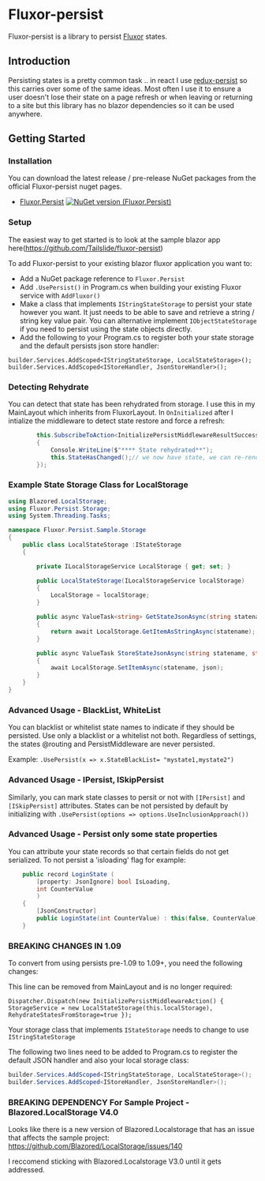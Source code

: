 # Fluxor-persist

Fluxor-persist is a library to persist [Fluxor](https://github.com/mrpmorris/Fluxor) states.

## Introduction

Persisting states is a pretty common task .. in react I use [redux-persist](https://github.com/rt2zz/redux-persist) so this carries over some of the same ideas.  Most often I use it to ensure a user doesn't lose their state on a page refresh or when leaving or returning to a site but this library has no blazor dependencies so it can be used anywhere.

## Getting Started

### Installation
You can download the latest release / pre-release NuGet packages from the official Fluxor-persist nuget pages.

* [Fluxor.Persist](https://www.nuget.org/packages/Fluxor.Persist/) [![NuGet version (Fluxor.Persist)](https://img.shields.io/nuget/v/Fluxor.Persist.svg?style=flat-square)](https://www.nuget.org/packages/Fluxor.Persist/)

### Setup

The easiest way to get started is to look at the sample blazor app here(https://github.com/Tailslide/fluxor-persist)

To add Fluxor-persist to your existing blazor fluxor application you want to:


- Add a NuGet package reference to `Fluxor.Persist`
- Add `.UsePersist()` in Program.cs when building your existing Fluxor service with `AddFluxor()`
- Make a class that implements `IStringStateStorage` to persist your state however you want. It just needs to be able to save and retrieve a string / string key value pair. You can alternative implement `IObjectStateStorage` if you need to persist using the state objects directly.
- Add the following to your Program.cs to register both your state storage and the default persists json store handler:
```
builder.Services.AddScoped<IStringStateStorage, LocalStateStorage>();
builder.Services.AddScoped<IStoreHandler, JsonStoreHandler>();
```

    
### Detecting Rehydrate

You can detect that state has been rehydrated from storage. I use this in my MainLayout which inherits from FluxorLayout. In `OnInitialized` after I intialize the middleware to detect state restore and force a refresh:

```C#
        this.SubscribeToAction<InitializePersistMiddlewareResultSuccessAction>(result =>
        {
            Console.WriteLine($"**** State rehydrated**");
            this.StateHasChanged();// we now have state, we can re-render to reflect binding changes
        });
```


### Example State Storage Class for LocalStorage

```c#
using Blazored.LocalStorage;
using Fluxor.Persist.Storage;
using System.Threading.Tasks;

namespace Fluxor.Persist.Sample.Storage
{
    public class LocalStateStorage :IStateStorage
    {

        private ILocalStorageService LocalStorage { get; set; }

        public LocalStateStorage(ILocalStorageService localStorage)
        {
            LocalStorage = localStorage;
        }

        public async ValueTask<string> GetStateJsonAsync(string statename)
        {
            return await LocalStorage.GetItemAsStringAsync(statename);
        }

        public async ValueTask StoreStateJsonAsync(string statename, string json)
        {
            await LocalStorage.SetItemAsync(statename, json);
        }
    }
}
```


### Advanced Usage - BlackList, WhiteList

You can blacklist or whitelist state names to indicate if they should be persisted. Use only a blacklist or a whitelist not both.
Regardless of settings, the states @routing and PersistMiddleware are never persisted.

Example: `.UsePersist(x => x.StateBlackList= "mystate1,mystate2")`

### Advanced Usage - IPersist, ISkipPersist

Similarly, you can mark state classes to persit or not with `[IPersist]` and `[ISkipPersist]` attributes.
States can be not persisted by default by initializing with `.UsePersist(options => options.UseInclusionApproach())`

### Advanced Usage - Persist only some state properties

You can attribute your state records so that certain fields do not get serialized.
To not persist a 'isloading' flag for example:

```c#
    public record LoginState (
        [property: JsonIgnore] bool IsLoading,
        int CounterValue
        ) 
    {        
        [JsonConstructor]
        public LoginState(int CounterValue) : this(false, CounterValue) { }
    }
```

### BREAKING CHANGES IN 1.09

To convert from using persists pre-1.09 to 1.09+, you need the following changes:

This line can be removed from MainLayout and is no longer required:

`Dispatcher.Dispatch(new InitializePersistMiddlewareAction() { StorageService = new LocalStateStorage(this.localStorage), RehydrateStatesFromStorage=true });`

Your storage class that implements `IStateStorage` needs to change to use `IStringStateStorage`

The following two lines need to be added to Program.cs to register the default JSON handler and also your local storage class:

```c#
builder.Services.AddScoped<IStringStateStorage, LocalStateStorage>();
builder.Services.AddScoped<IStoreHandler, JsonStoreHandler>();
```

### BREAKING DEPENDENCY For Sample Project - Blazored.LocalStorage V4.0

Looks like there is a new version of Blazored.Localstorage that has an issue that affects the sample project:
https://github.com/Blazored/LocalStorage/issues/140

I reccomend sticking with Blazored.Localstorage V3.0 until it gets addressed.
